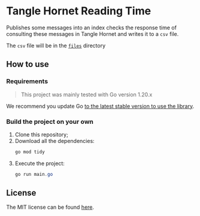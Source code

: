 # Tangle Hornet Reading Time

Publishes some messages into an index checks the response time of consulting these messages in Tangle Hornet and writes it to a `csv` file. 

The `csv` file will be in the [`files`](./files) directory

## How to use

### Requirements
> This project was mainly tested with Go version 1.20.x

We recommend you update Go [to the latest stable version to use the library](https://go.dev/).
   
### Build the project on your own

1. Clone this repository;
2. Download all the dependencies:
   ```powershell
   go mod tidy
   ```
3. Execute the project:
   ```powershell
   go run main.go
   ```

## License
The MIT license can be found [here](./LICENSE).
